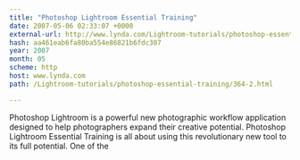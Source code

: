 ```yaml
---
title: "Photoshop Lightroom Essential Training"
date: 2007-05-06 02:33:07 +0000
external-url: http://www.lynda.com/Lightroom-tutorials/photoshop-essential-training/364-2.html
hash: aa461eab6fa80ba554e86821b6fdc307
year: 2007
month: 05
scheme: http
host: www.lynda.com
path: /Lightroom-tutorials/photoshop-essential-training/364-2.html

---
```


Photoshop Lightroom is a powerful new photographic workflow application designed to help photographers expand their creative potential. Photoshop Lightroom Essential Training is all about using this revolutionary new tool to its full potential. One of the
